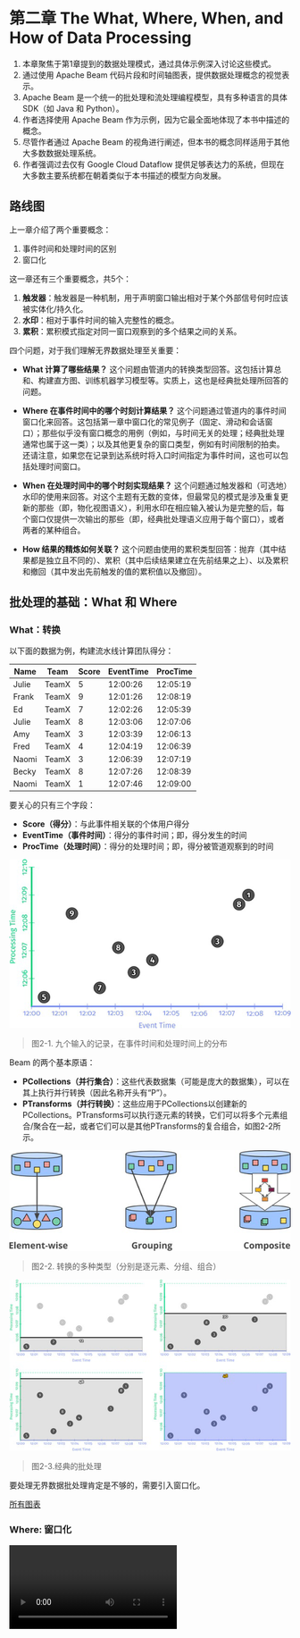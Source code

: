 # 第二章 The What, Where, When, and How of Data Processing

1. 本章聚焦于第1章提到的数据处理模式，通过具体示例深入讨论这些模式。
2. 通过使用 Apache Beam 代码片段和时间轴图表，提供数据处理概念的视觉表示。
3. Apache Beam 是一个统一的批处理和流处理编程模型，具有多种语言的具体 SDK（如 Java 和 Python）。
4. 作者选择使用 Apache Beam 作为示例，因为它最全面地体现了本书中描述的概念。
5. 尽管作者通过 Apache Beam 的视角进行阐述，但本书的概念同样适用于其他大多数数据处理系统。
6. 作者强调过去仅有 Google Cloud Dataflow 提供足够表达力的系统，但现在大多数主要系统都在朝着类似于本书描述的模型方向发展。

## 路线图

上一章介绍了两个重要概念：

1. 事件时间和处理时间的区别
2. 窗口化

这一章还有三个重要概念，共5个：

1. **触发器**：触发器是一种机制，用于声明窗口输出相对于某个外部信号何时应该被实体化/持久化。
2. **水印**：相对于事件时间的输入完整性的概念。
3. **累积**：累积模式指定对同一窗口观察到的多个结果之间的关系。

四个问题，对于我们理解无界数据处理至关重要：

* **What 计算了哪些结果？** 这个问题由管道内的转换类型回答。这包括计算总和、构建直方图、训练机器学习模型等。实质上，这也是经典批处理所回答的问题。

* **Where 在事件时间中的哪个时刻计算结果？** 这个问题通过管道内的事件时间窗口化来回答。这包括第一章中窗口化的常见例子（固定、滑动和会话窗口）；那些似乎没有窗口概念的用例（例如，与时间无关的处理；经典批处理通常也属于这一类）；以及其他更复杂的窗口类型，例如有时间限制的拍卖。还请注意，如果您在记录到达系统时将入口时间指定为事件时间，这也可以包括处理时间窗口。

* **When 在处理时间中的哪个时刻实现结果？** 这个问题通过触发器和（可选地）水印的使用来回答。对这个主题有无数的变体，但最常见的模式是涉及重复更新的那些（即，物化视图语义），利用水印在相应输入被认为是完整的后，每个窗口仅提供一次输出的那些（即，经典批处理语义应用于每个窗口），或者两者的某种组合。

* **How 结果的精炼如何关联？** 这个问题由使用的累积类型回答：抛弃（其中结果都是独立且不同的）、累积（其中后续结果建立在先前结果之上）、以及累积和撤回（其中发出先前触发的值的累积值以及撤回）。

## 批处理的基础：What 和 Where

### What：转换

以下面的数据为例，构建流水线计算团队得分：

| Name  | Team  | Score | EventTime | ProcTime |
|-------|-------|-------|-----------|----------|
| Julie | TeamX | 5     | 12:00:26  | 12:05:19 |
| Frank | TeamX | 9     | 12:01:26  | 12:08:19 |
| Ed    | TeamX | 7     | 12:02:26  | 12:05:39 |
| Julie | TeamX | 8     | 12:03:06  | 12:07:06 |
| Amy   | TeamX | 3     | 12:03:39  | 12:06:13 |
| Fred  | TeamX | 4     | 12:04:19  | 12:06:39 |
| Naomi | TeamX | 3     | 12:06:39  | 12:07:19 |
| Becky | TeamX | 8     | 12:07:26  | 12:08:39 |
| Naomi | TeamX | 1     | 12:07:46  | 12:09:00 |

要关心的只有三个字段：

* **Score（得分）**：与此事件相关联的个体用户得分
* **EventTime（事件时间）**：得分的事件时间；即，得分发生的时间
* **ProcTime（处理时间）**：得分的处理时间；即，得分被管道观察到的时间

![Figure_2-1.png](./Figure_2-1.png)

> 图2-1. 九个输入的记录，在事件时间和处理时间上的分布

Beam 的两个基本原语：

* **PCollections（并行集合）**：这些代表数据集（可能是庞大的数据集），可以在其上执行并行转换（因此名称开头有“P”）。
* **PTransforms（并行转换）**：这些应用于PCollections以创建新的PCollections。PTransforms可以执行逐元素的转换，它们可以将多个元素组合/聚合在一起，或者它们可以是其他PTransforms的复合组合，如图2-2所示。

![Figure_2-2.png](./Figure_2-2.png)

> 图2-2. 转换的多种类型（分别是逐元素、分组、组合）

![Figure_2-3.png](./Figure_2-3.png)

> 图2-3.经典的批处理

要处理无界数据批处理肯定是不够的，需要引入窗口化。

[所有图表](http://www.streamingbook.net/fig)

### Where: 窗口化

<video src="http://www.streamingbook.net/static/images/figures/stsy_0205.mp4"/>

## 切入流处理：When 和 How

如果想在批处理的基础上更进一步，需要讨论 **触发器**、**水印**和**累积**。

### 何时: 触发器的美妙之处就在于触发器是美妙的事物！

触发器回答的是：“**在处理时间中，何时将结果物化？**”的问题。

触发器通常只有两种普遍有用的类型，实际应用几乎总是使用其中一种或两种的组合：

* **Repeated update triggers（重复更新触发器）**：这些定期生成窗口的更新窗格，随着其内容的演变而产生。这些更新可以在每个新记录到达时实现，也可以在一些处理时间延迟之后发生，例如每分钟一次。对于重复更新触发器的周期选择主要是在延迟和成本之间进行权衡的过程。

* **Completeness triggers（完整性触发器）**：这些仅在认为窗口的输入完整到达某个阈值时才为窗口生成一个窗格。这种类型的触发器最类似于我们在批处理中熟悉的情况：只有在输入完整之后，我们才提供结果。基于触发器的方法中的不同之处在于完整性的概念仅限于单个窗口的上下文，而不总是与整个输入的完整性绑定。

使用处理时间延迟的好处是它在高容量键或窗口之间产生均衡效果：由此产生的流在基数方面更加均匀。

有两种不同的处理时间延迟触发器的方法：

1. **Aligned delays（对齐延迟）**：其中延迟将处理时间切分成固定区域，这些区域与键和窗口对齐。

2. **Unaligned delays（不对齐延迟）**：其中延迟相对于在给定窗口内观察到的数据。

**对齐延迟**的好处是可预测性；您可以在相同时间获得对所有修改的窗口的定期更新。
缺点是所有更新同时发生，导致突发工作负载，通常需要更大的峰值配置来正确处理负载。

对比以下三种触发器：

* 每个记录都触发 [触发器0](http://www.streamingbook.net/fig/2-6)
<video src="http://www.streamingbook.net/static/images/figures/stsy_0206.mp4"/>
* 对齐延迟触发 [触发器1](http://www.streamingbook.net/fig/2-7)
<video src="http://www.streamingbook.net/static/images/figures/stsy_0207.mp4"/>
* 不对齐延迟触发 [触发器2](http://www.streamingbook.net/fig/2-8)
<video src="http://www.streamingbook.net/static/images/figures/stsy_0208.mp4"/>

对于大规模处理，不对齐延迟通常是更好的选择，因为它们会在时间上实现更均匀的负载分布。

### 何时：水印

水印是对问题的支持方面的答案：“**处理时间中的结果何时物化？**”

> **我**：
> 
> 为什了水印跟触发器都回答了这个问题，有什么区别？
> 
> **Claude2**: 
> 
> **水印（Watermarks）**： 主要关注于事件时间域，是一种度量输入数据完整性和进度的机制。水印是一种时间概念，表示所有事件时间小于水印值的数据都已经被观察到。水印通常与无界数据流（streaming）相关，用于处理事件时间乱序和迟到的数据。水印帮助系统理解数据流的进度，确保及时生成准确的结果。
> 
> **触发器（Triggers）**： 主要关注于处理时间域，是一种机制，声明何时应该在处理时间中发生窗口的输出。触发器用于控制何时生成窗口的结果，并且可以根据一些外部信号进行调整。触发器通常用于有界或无界数据流，但更侧重于处理时间的逻辑，而不是事件时间的完整性。

![Figure_2-9.png](./Figure_2-9.png)

1. **水印概念：** 水印是事件时间领域中关于输入完整性的时间概念，代表系统随着处理时间的推移对事件时间完整性的进展。水印实质上是一个函数，将处理时间映射到事件时间（`F(P) -> E`）。

2. **水印作用：** 水印是一种度量进展和完整性的方式，表示系统相信所有事件时间早于水印所指示的时间点的输入都已经被观察，不会再出现。

3. **水印类型：**
    - **完美水印：** 当我们对所有输入数据都有完美了解时，可以构建出完美水印，其中不存在迟到的数据。
    - **启发式水印：** 对于分布式输入源，由于完美了解是不切实际的，可以提供启发式水印，它利用可用信息（如分区、排序、文件增长率）来估计进度，但有时可能会出现错误导致迟到的数据。

4. **水印的作用与限制：** 水印是处理分布式数据系统中事件时间和处理时间偏差的一种方式，帮助系统理解何时输出结果以及何时输入数据被视为完整。

在相同的数据集上使用两种不同的水印实现执行的流水线的情况（左侧是完美水印；右侧是启发式水印）： 

<video src="http://www.streamingbook.net/static/images/figures/stsy_0210.mp4"/>

> 水印使我们有办法推断输入的完整性。

